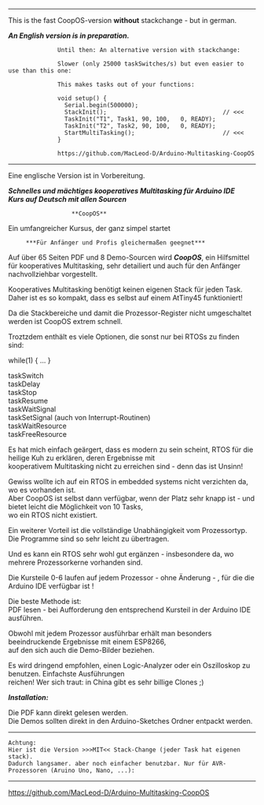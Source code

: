 -----------------------------------------------------
This is the fast CoopOS-version <b>without</b> stackchange - but in german.

***An English version is in preparation.***  <br>

                  Until then: An alternative version with stackchange:
                  
                  Slower (only 25000 taskSwitches/s) but even easier to use than this one:
                  
                  This makes tasks out of your functions:

                  void setup() {
                    Serial.begin(500000);
                    StackInit();                                 // <<<
                    TaskInit("T1", Task1, 90, 100,   0, READY);
                    TaskInit("T2", Task2, 90, 100,   0, READY);
                    StartMultiTasking();                         // <<<
                  }

                  https://github.com/MacLeod-D/Arduino-Multitasking-CoopOS

-----------------------------------------------------



Eine englische Version ist in Vorbereitung.


***Schnelles und mächtiges kooperatives Multitasking für Arduino IDE   
              Kurs auf Deutsch mit allen Sourcen***   
              
                      **CoopOS**
                      
Ein umfangreicher Kursus, der ganz simpel startet
                     
         ***Für Anfänger und Profis gleichermaßen geegnet***


Auf über 65 Seiten PDF und 8 Demo-Sourcen wird ***CoopOS***, ein Hilfsmittel für kooperatives Multitasking, sehr detailiert und auch für den Anfänger nachvollziehbar vorgestellt.   

Kooperatives Multitasking benötigt keinen eigenen Stack für jeden Task. Daher ist es so kompakt, dass es selbst auf einem AtTiny45 funktioniert!   

Da die Stackbereiche und damit die Prozessor-Register nicht umgeschaltet werden ist CoopOS extrem schnell.   

Troztzdem enthält es viele Optionen, die sonst nur bei RTOSs zu finden sind:   

while(1) {
    ...
}

taskSwitch   
taskDelay   
taskStop   
taskResume   
taskWaitSignal   
taskSetSignal (auch von Interrupt-Routinen)   
taskWaitResource   
taskFreeResource   

Es hat mich einfach geärgert, dass es modern zu sein scheint, RTOS für die heilige Kuh zu erklären, deren Ergebnisse mit   
kooperativem Multitasking nicht zu erreichen sind - denn das ist Unsinn!   

Gewiss wollte ich auf ein RTOS in embedded systems nicht verzichten  da, wo es vorhanden ist.   
Aber CoopOS ist selbst dann verfügbar, wenn der Platz sehr knapp ist - und bietet leicht die Möglichkeit von 10 Tasks,   
wo ein RTOS nicht existiert.   

Ein weiterer Vorteil ist die vollständige Unabhängigkeit vom Prozessortyp.   
Die Programme sind so sehr leicht zu übertragen.   

Und es kann ein RTOS sehr wohl gut ergänzen - insbesondere da, wo mehrere Prozessorkerne vorhanden sind.   

Die Kursteile 0-6 laufen auf jedem Prozessor - ohne Änderung - , für die die Arduino IDE verfügbar ist !   

Die beste Methode ist:   
PDF lesen - bei Aufforderung den entsprechend Kursteil in der Arduino IDE ausführen.   

Obwohl mit jedem Prozessor ausführbar erhält man besonders beeindruckende Ergebnisse mit einem ESP8266,   
auf den sich auch die Demo-Bilder beziehen.   

Es wird dringend empfohlen, einen Logic-Analyzer oder ein Oszilloskop zu benutzen. Einfachste Ausführungen   
reichen! Wer sich traut: in China gibt es sehr billige Clones ;)

***Installation:***   

Die PDF kann direkt gelesen werden.   
Die Demos sollten direkt in den Arduino-Sketches Ordner entpackt werden.   

---------------------------

    Achtung: 
    Hier ist die Version >>>MIT<< Stack-Change (jeder Task hat eigenen stack).
    Dadurch langsamer. aber noch einfacher benutzbar. Nur für AVR-Prozessoren (Aruino Uno, Nano, ...):

------------------------
https://github.com/MacLeod-D/Arduino-Multitasking-CoopOS

